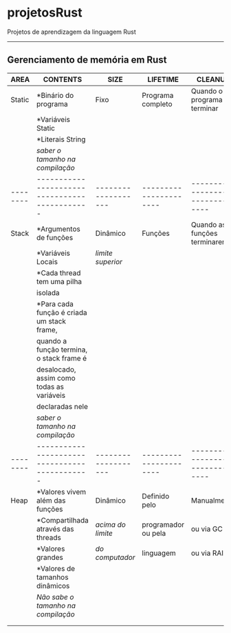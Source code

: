 # projetosRust
Projetos de aprendizagem da linguagem Rust

---
## Gerenciamento de memória em Rust

| AREA   | CONTENTS                                    | SIZE              | LIFETIME             | CLEANUP                       |
|--------|---------------------------------------------|-------------------|----------------------|-------------------------------|
| Static | *Binário do programa                        | Fixo              | Programa completo    | Quando o programa terminar    |
|        | *Variáveis Static                           |                   |                      |                               |
|        | *Literais String                            |                   |                      |                               |
|        | *saber o tamanho na compilação*             |                   |                      |                               |
|--------|---------------------------------------------|-------------------|----------------------|-------------------------------|
| Stack  | *Argumentos de funções                      | Dinâmico          | Funções              | Quando as funções terminarem  |
|        | *Variáveis Locais                           | *limite superior* |                      |                               |
|        | *Cada thread tem uma pilha                  |                   |                      |                               |
|        |   isolada                                   |                   |                      |                               |
|        | *Para cada função é criada um stack frame,  |                   |                      |                               |
|        |   quando a função termina, o stack frame é  |                   |                      |                               |
|        |   desalocado, assim como todas as variáveis |                   |                      |                               |
|        |   declaradas nele                           |                   |                      |                               |
|        | *saber o tamanho na compilação*             |                   |                      |                               |
|--------|---------------------------------------------|-------------------|----------------------|-------------------------------|
| Heap   | *Valores vivem além das funções             | Dinâmico          | Definido pelo        | Manualmente                   |
|        | *Compartilhada através das threads          | *acima do limite* | programador ou pela  | ou via GC                     |
|        | *Valores grandes                            |  *do computador*  | linguagem            | ou via RAII                   |
|        | *Valores de tamanhos dinâmicos              |                   |                      |                               |
|        | *Não sabe o tamanho na compilação*          |                   |                      |                               |
|        |                                             |                   |                      |                               |
|        |                                             |                   |                      |                               |
